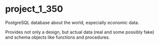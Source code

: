 # project_1_350

PostgreSQL database about the world,
especially economic data.

Provides not only a design, but actual data (real and some
possibly fake) and schema objects like functions and procedures.
